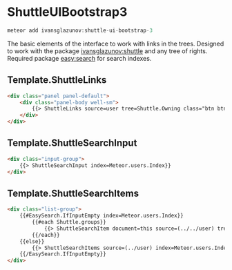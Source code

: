 # ShuttleUIBootstrap3

```js
meteor add ivansglazunov:shuttle-ui-bootstrap-3
```

The basic elements of the interface to work with links in the trees.
Designed to work with the package [ivansglazunov:shuttle](https://github.com/ivansglazunov/meteor-shuttle) and any tree of rights.
Required package [easy:search](https://github.com/matteodem/meteor-easy-search) for search indexes.

## Template.ShuttleLinks
```html
<div class="panel panel-default">
	<div class="panel-body well-sm">
		{{> ShuttleLinks source=user tree=Shuttle.Owning class="btn btn-default btn-sm"}}
	</div>
</div>
```

## Template.ShuttleSearchInput
```html
<div class="input-group">
	{{> ShuttleSearchInput index=Meteor.users.Index}}
</div>
```

## Template.ShuttleSearchItems
```html
<div class="list-group">
	{{#EasySearch.IfInputEmpty index=Meteor.users.Index}}
		{{#each Shuttle.groups}}
			{{> ShuttleSearchItem document=this source=(../../user) tree=Shuttle.Fetching}}
		{{/each}}
	{{else}}
		{{> ShuttleSearchItems source=(../user) index=Meteor.users.Index tree=Shuttle.Fetching}}
	{{/EasySearch.IfInputEmpty}}
</div>
```